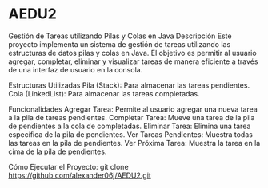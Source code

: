 # AEDU2
Gestión de Tareas utilizando Pilas y Colas en Java
Descripción
Este proyecto implementa un sistema de gestión de tareas utilizando las estructuras de datos pilas y colas en Java.
El objetivo es permitir al usuario agregar, completar, eliminar y visualizar tareas de manera eficiente a través de una interfaz de usuario en la consola.

Estructuras Utilizadas
Pila (Stack): Para almacenar las tareas pendientes.
Cola (LinkedList): Para almacenar las tareas completadas.

Funcionalidades
Agregar Tarea: Permite al usuario agregar una nueva tarea a la pila de tareas pendientes.
Completar Tarea: Mueve una tarea de la pila de pendientes a la cola de completadas.
Eliminar Tarea: Elimina una tarea específica de la pila de pendientes.
Ver Tareas Pendientes: Muestra todas las tareas en la pila de pendientes.
Ver Próxima Tarea: Muestra la tarea en la cima de la pila de pendientes.

Cómo Ejecutar el Proyecto:
git clone https://github.com/alexander06j/AEDU2.git
